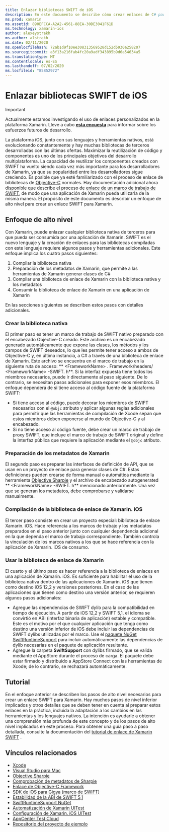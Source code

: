 ```yaml
---
title: Enlazar bibliotecas SWIFT de iOS
description: En este documento se describe cómo crear enlaces de C# para el código SWIFT, lo que permite consumir bibliotecas nativas y CocoaPods en una aplicación de Xamarin. iOS.
ms.prod: xamarin
ms.assetid: 890EFCCA-A2A2-4561-88EA-30DE3041F61D
ms.technology: xamarin-ios
author: alexeystrakh
ms.author: alstrakh
ms.date: 02/11/2020
ms.openlocfilehash: 72ab1d9f10ee308313569528d152d5930a258207
ms.sourcegitcommit: a3f13a216fab4fc20a9adf343895b9d6a54634a5
ms.translationtype: MT
ms.contentlocale: es-ES
ms.lasthandoff: 07/02/2020
ms.locfileid: "85852972"
---
```

# <a name="bind-ios-swift-libraries"></a>Enlazar bibliotecas SWIFT de iOS

> [!IMPORTANT]
> Actualmente estamos investigando el uso de enlaces personalizados en la plataforma Xamarin. Lleve a cabo [**esta encuesta**](https://www.surveymonkey.com/r/KKBHNLT) para informar sobre los esfuerzos futuros de desarrollo.

La plataforma iOS, junto con sus lenguajes y herramientas nativos, está evolucionando constantemente y hay muchas bibliotecas de terceros desarrolladas con las últimas ofertas. Maximizar la reutilización de código y componentes es uno de los principales objetivos del desarrollo multiplataforma. La capacidad de reutilizar los componentes creados con SWIFT ha vuelto siendo cada vez más importante para los desarrolladores de Xamarin, ya que su popularidad entre los desarrolladores sigue creciendo. Es posible que ya esté familiarizado con el proceso de enlace de bibliotecas de [Objective-C](https://docs.microsoft.com/xamarin/ios/platform/binding-objective-c/walkthrough) normales. Hay documentación adicional ahora disponible que describe el proceso de [enlace de un marco de trabajo de SWIFT](walkthrough.md), de modo que una aplicación de Xamarin pueda utilizarla de la misma manera. El propósito de este documento es describir un enfoque de alto nivel para crear un enlace SWIFT para Xamarin.

## <a name="high-level-approach"></a>Enfoque de alto nivel

Con Xamarin, puede enlazar cualquier biblioteca nativa de terceros para que pueda ser consumida por una aplicación de Xamarin. SWIFT es el nuevo lenguaje y la creación de enlaces para las bibliotecas compiladas con este lenguaje requiere algunos pasos y herramientas adicionales. Este enfoque implica los cuatro pasos siguientes:

1. Compilar la biblioteca nativa
1. Preparación de los metadatos de Xamarin, que permite a las herramientas de Xamarin generar clases de C#
1. Compilar una biblioteca de enlace de Xamarin con la biblioteca nativa y los metadatos
1. Consumir la biblioteca de enlace de Xamarin en una aplicación de Xamarin

En las secciones siguientes se describen estos pasos con detalles adicionales.

### <a name="build-the-native-library"></a>Crear la biblioteca nativa

El primer paso es tener un marco de trabajo de SWIFT nativo preparado con el encabezado Objective-C creado. Este archivo es un encabezado generado automáticamente que expone las clases, los métodos y los campos de SWIFT deseados, lo que les permite tener acceso a ambos de Objective-C y, en última instancia, a C# a través de una biblioteca de enlace de Xamarin. Este archivo se encuentra en el marco de trabajo en la siguiente ruta de acceso: ** \<FrameworkName> . Framework/headers/ \<FrameworkName> -SWIFT. h**. Si la interfaz expuesta tiene todos los miembros necesarios, puede ir directamente al paso siguiente. De lo contrario, se necesitan pasos adicionales para exponer esos miembros. El enfoque dependerá de si tiene acceso al código fuente de la plataforma SWIFT:

- Si tiene acceso al código, puede decorar los miembros de SWIFT necesarios con el `@objc` atributo y aplicar algunas reglas adicionales para permitir que las herramientas de compilación de Xcode sepan que estos miembros deben exponerse al mundo de Objective-C y al encabezado.
- Si no tiene acceso al código fuente, debe crear un marco de trabajo de proxy SWIFT, que incluye el marco de trabajo de SWIFT original y define la interfaz pública que requiere la aplicación mediante el `@objc` atributo.

### <a name="prepare-the-xamarin-metadata"></a>Preparación de los metadatos de Xamarin

El segundo paso es preparar las interfaces de definición de API, que se usan en un proyecto de enlace para generar clases de C#. Estas definiciones pueden crearse de forma manual o automática mediante la herramienta [Objective Sharpie](https://docs.microsoft.com/xamarin/cross-platform/macios/binding/objective-sharpie/) y el archivo de encabezado autogenerated ** \<FrameworkName> -SWIFT. h** mencionado anteriormente. Una vez que se generan los metadatos, debe comprobarse y validarse manualmente.

### <a name="build-the-xamarinios-binding-library"></a>Compilación de la biblioteca de enlace de Xamarin. iOS

El tercer paso consiste en crear un proyecto especial: biblioteca de enlace Xamarin. iOS. Hace referencia a los marcos de trabajo y los metadatos preparados en el paso anterior junto con cualquier dependencia adicional en la que dependa el marco de trabajo correspondiente. También controla la vinculación de los marcos nativos a los que se hace referencia con la aplicación de Xamarin. iOS de consumo.

### <a name="consume-the-xamarin-binding-library"></a>Usar la biblioteca de enlace de Xamarin

El cuarto y el último paso es hacer referencia a la biblioteca de enlaces en una aplicación de Xamarin. iOS. Es suficiente para habilitar el uso de la biblioteca nativa dentro de las aplicaciones de Xamarin. iOS que tienen como destino iOS 12,2 y versiones posteriores. En el caso de las aplicaciones que tienen como destino una versión anterior, se requieren algunos pasos adicionales:

- Agregue las dependencias de SWIFT dylib para la compatibilidad en tiempo de ejecución. A partir de iOS 12,2 y SWIFT 5,1, el idioma se convirtió en ABI (interfaz binaria de aplicación) estable y compatible. Este es el motivo por el que cualquier aplicación que tenga como destino una versión inferior de iOS debe incluir las dependencias de SWIFT dylibs utilizadas por el marco. Use el [paquete NuGet SwiftRuntimeSupport](https://www.nuget.org/packages/Xamarin.iOS.SwiftRuntimeSupport/) para incluir automáticamente las dependencias de dylib necesarias en el paquete de aplicación resultante.
- Agregue la carpeta **SwiftSupport** con dylibs firmado, que se valida mediante el AppStore durante el proceso de carga. El paquete debe estar firmado y distribuido a AppStore Connect con las herramientas de Xcode; de lo contrario, se rechazará automáticamente.

## <a name="walkthrough"></a>Tutorial

En el enfoque anterior se describen los pasos de alto nivel necesarios para crear un enlace SWIFT para Xamarin. Hay muchos pasos de nivel inferior implicados y otros detalles que se deben tener en cuenta al preparar estos enlaces en la práctica, incluida la adaptación a los cambios en las herramientas y los lenguajes nativos. La intención es ayudarle a obtener una comprensión más profunda de este concepto y de los pasos de alto nivel implicados en este proceso. Para obtener una guía paso a paso detallada, consulte la documentación del [tutorial de enlace de Xamarin SWIFT](walkthrough.md) .

## <a name="related-links"></a>Vínculos relacionados

- [Xcode](https://apps.apple.com/us/app/xcode/id497799835)
- [Visual Studio para Mac](https://visualstudio.microsoft.com/downloads)
- [Objective Sharpie](https://docs.microsoft.com/xamarin/cross-platform/macios/binding/objective-sharpie/)
- [Comprobación de metadatos de Sharpie](https://docs.microsoft.com/xamarin/cross-platform/macios/binding/objective-sharpie/platform/verify)
- [Enlace de Objective-C Framework](https://docs.microsoft.com/xamarin/ios/platform/binding-objective-c/walkthrough)
- [SDK de iOS para Gigya (marco de SWIFT)](https://developers.gigya.com/display/GD/Swift+SDK)
- [Estabilidad de la ABI de SWIFT 5,1](https://swift.org/blog/swift-5-1-released/)
- [SwiftRuntimeSupport NuGet](https://www.nuget.org/packages/Xamarin.iOS.SwiftRuntimeSupport/)
- [Automatización de Xamarin UITest](https://docs.microsoft.com/appcenter/test-cloud/uitest/)
- [Configuración de Xamarin. iOS UITest](https://docs.microsoft.com/appcenter/test-cloud/preparing-for-upload/xamarin-ios-uitest)
- [AppCenter Test Cloud](https://docs.microsoft.com/appcenter/test-cloud/preparing-for-upload/xamarin-ios-uitest)
- [Repositorio del proyecto de ejemplo](https://github.com/xamcat/xamarin-binding-swift-framework)
